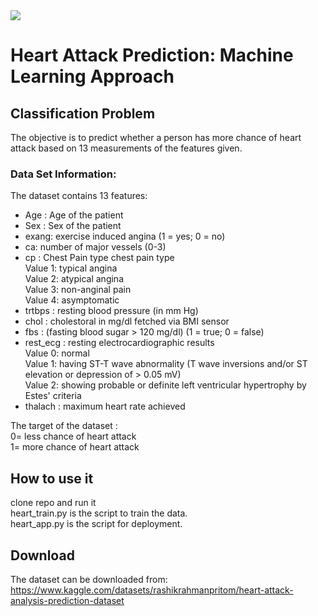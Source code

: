 <img src="https://img.shields.io/badge/Python-FFD43B?style=for-the-badge&logo=python&logoColor=blue" />

# Heart Attack Prediction: Machine Learning Approach

## Classification Problem
The objective is to predict whether a person has more chance of heart attack based on 13 measurements of the features given.


### Data Set Information:

The dataset contains 13 features:

- Age : Age of the patient
- Sex : Sex of the patient
- exang: exercise induced angina (1 = yes; 0 = no)
- ca: number of major vessels (0-3)
- cp : Chest Pain type chest pain type <br>
Value 1: typical angina <br>
Value 2: atypical angina <br>
Value 3: non-anginal pain <br>
Value 4: asymptomatic <br>
- trtbps : resting blood pressure (in mm Hg)
- chol : cholestoral in mg/dl fetched via BMI sensor
- fbs : (fasting blood sugar > 120 mg/dl) (1 = true; 0 = false)
- rest_ecg : resting electrocardiographic results <br>
Value 0: normal <br>
Value 1: having ST-T wave abnormality (T wave inversions and/or ST elevation or depression of > 0.05 mV) <br>
Value 2: showing probable or definite left ventricular hypertrophy by Estes' criteria <br>
- thalach : maximum heart rate achieved


The target of the dataset :  <br>
0= less chance of heart attack <br>
1= more chance of heart attack


## How to use it
clone repo and run it <br>
heart_train.py is the script to train the data. <br>
heart_app.py is the script for deployment.

## Download
The dataset can be downloaded from:
https://www.kaggle.com/datasets/rashikrahmanpritom/heart-attack-analysis-prediction-dataset
